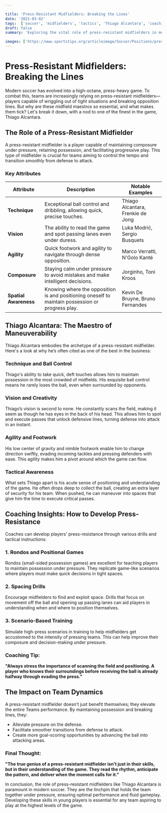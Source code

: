 ```yaml
---

title: 'Press-Resistant Midfielders: Breaking the Lines'
date: '2021-03-02'
tags:  ['soccer', 'midfielders', 'tactics', 'Thiago Alcantara', 'coaching', 'player skills', 'football IQ']
draft: false
summary: 'Exploring the vital role of press-resistant midfielders in modern soccer, featuring insights from players like Thiago Alcantara.'

images: ['https://www.sportstips.org/articleimage/Soccer/Positions/press_resistant_midfielders_breaking_the_lines.webp']
---
```


# Press-Resistant Midfielders: Breaking the Lines

Modern soccer has evolved into a high-octane, press-heavy game. To combat this, teams are increasingly relying on press-resistant midfielders—players capable of wriggling out of tight situations and breaking opposition lines. But why are these midfield maestros so essential, and what makes them tick? Let's break it down, with a nod to one of the finest in the game, Thiago Alcantara.

## The Role of a Press-Resistant Midfielder

A press-resistant midfielder is a player capable of maintaining composure under pressure, retaining possession, and facilitating progressive play. This type of midfielder is crucial for teams aiming to control the tempo and transition smoothly from defense to attack.

### Key Attributes

| Attribute         | Description                                                                                       | Notable Examples            |
|-------------------|---------------------------------------------------------------------------------------------------|-----------------------------|
| **Technique**     | Exceptional ball control and dribbling, allowing quick, precise touches.                          | Thiago Alcantara, Frenkie de Jong |
| **Vision**        | The ability to read the game and spot passing lanes even under duress.                            | Luka Modrić, Sergio Busquets |
| **Agility**       | Quick footwork and agility to navigate through dense opposition.                                  | Marco Verratti, N'Golo Kanté |
| **Composure**     | Staying calm under pressure to avoid mistakes and make intelligent decisions.                     | Jorginho, Toni Kroos        |
| **Spatial Awareness** | Knowing where the opposition is and positioning oneself to maintain possession or progress play. | Kevin De Bruyne, Bruno Fernandes  |

## Thiago Alcantara: The Maestro of Maneuverability

Thiago Alcantara embodies the archetype of a press-resistant midfielder. Here's a look at why he’s often cited as one of the best in the business:

### Technique and Ball Control

Thiago's ability to take quick, deft touches allows him to maintain possession in the most crowded of midfields. His exquisite ball control means he rarely loses the ball, even when surrounded by opponents.

### Vision and Creativity

Thiago’s vision is second to none. He constantly scans the field, making it seem as though he has eyes in the back of his head. This allows him to spot and execute passes that unlock defensive lines, turning defense into attack in an instant.

### Agility and Footwork

His low center of gravity and nimble footwork enable him to change direction swiftly, evading incoming tackles and pressing defenders with ease. This agility makes him a pivot around which the game can flow.

### Tactical Awareness

What sets Thiago apart is his acute sense of positioning and understanding of the game. He often drops deep to collect the ball, creating an extra layer of security for his team. When pushed, he can maneuver into spaces that give him the time to execute critical passes.

## Coaching Insights: How to Develop Press-Resistance

Coaches can develop players' press-resistance through various drills and tactical instructions:

### 1. Rondos and Positional Games

Rondos (small-sided possession games) are excellent for teaching players to maintain possession under pressure. They replicate game-like scenarios where players must make quick decisions in tight spaces.

### 2. Spacing Drills

Encourage midfielders to find and exploit space. Drills that focus on movement off the ball and opening up passing lanes can aid players in understanding when and where to position themselves.

### 3. Scenario-Based Training

Simulate high-press scenarios in training to help midfielders get accustomed to the intensity of pressing teams. This can help improve their composure and decision-making under pressure.

### Coaching Tip:

**"Always stress the importance of scanning the field and positioning. A player who knows their surroundings before receiving the ball is already halfway through evading the press."**

## The Impact on Team Dynamics

A press-resistant midfielder doesn't just benefit themselves; they elevate the entire Teams performance. By maintaining possession and breaking lines, they:

- Alleviate pressure on the defense.
- Facilitate smoother transitions from defense to attack.
- Create more goal-scoring opportunities by advancing the ball into attacking areas.

### Final Thought:

**"The true genius of a press-resistant midfielder isn't just in their skills, but in their understanding of the game. They read the rhythm, anticipate the pattern, and deliver when the moment calls for it."**

In conclusion, the role of press-resistant midfielders like Thiago Alcantara is paramount in modern soccer. They are the linchpin that holds the team together under pressure, ensuring optimal performance and fluid gameplay. Developing these skills in young players is essential for any team aspiring to play at the highest levels of the game.
```